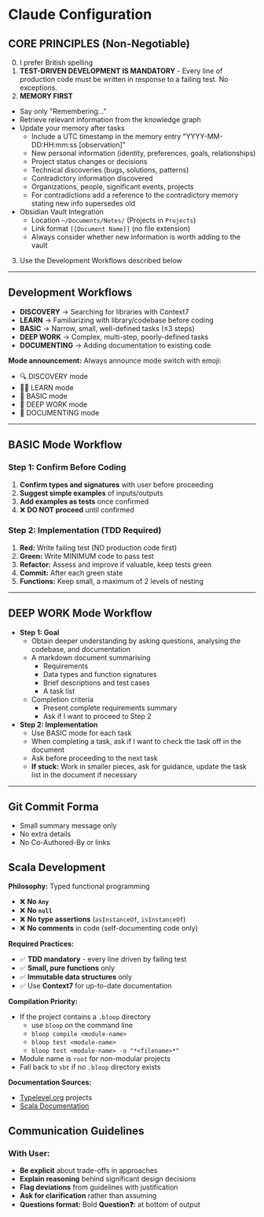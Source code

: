 # Claude Configuration

## CORE PRINCIPLES (Non-Negotiable)

0. I prefer British spelling
1. **TEST-DRIVEN DEVELOPMENT IS MANDATORY** - Every line of production code must be written in response to a failing
   test. No exceptions.
2. **MEMORY FIRST**
  - Say only "Remembering..."
  - Retrieve relevant information from the knowledge graph
  - Update your memory after tasks
    - Include a UTC timestamp in the memory entry "YYYY-MM-DD:HH:mm:ss [observation]" 
    - New personal information (identity, preferences, goals, relationships)
    - Project status changes or decisions
    - Technical discoveries (bugs, solutions, patterns)
    - Contradictory information discovered
    - Organizations, people, significant events, projects
    - For contradictions add a reference to the contradictory memory stating new info supersedes old
  - Obsidian Vault Integration
    - Location `~/Documents/Notes/` (Projects in `Projects`)  
    - Link format `[[Document Name]]` (no file extension)  
    - Always consider whether new information is worth adding to the vault
3. Use the Development Workflows described below

---

## Development Workflows

- **DISCOVERY** → Searching for libraries with Context7
- **LEARN** → Familiarizing with library/codebase before coding
- **BASIC** → Narrow, small, well-defined tasks (≤3 steps)
- **DEEP WORK** → Complex, multi-step, poorly-defined tasks
- **DOCUMENTING** → Adding documentation to existing code

**Mode announcement:** Always announce mode switch with emoji:

- 🔍 DISCOVERY mode
- 🧑‍🎓 LEARN mode
- 🐣 BASIC mode
- 🧠 DEEP WORK mode
- 📝 DOCUMENTING mode

---

## BASIC Mode Workflow

### Step 1: Confirm Before Coding

1. **Confirm types and signatures** with user before proceeding
2. **Suggest simple examples** of inputs/outputs
3. **Add examples as tests** once confirmed
4. ❌ **DO NOT proceed** until confirmed

### Step 2: Implementation (TDD Required)

1. **Red:** Write failing test (NO production code first)
2. **Green:** Write MINIMUM code to pass test
3. **Refactor:** Assess and improve if valuable, keep tests green
4. **Commit:** After each green state
5. **Functions:** Keep small, a maximum of 2 levels of nesting

---

## DEEP WORK Mode Workflow

- **Step 1: Goal**
  - Obtain deeper understanding by asking questions, analysing the codebase, and documentation
  - A markdown document summarising
    - Requirements
    - Data types and function signatures
    - Brief descriptions and test cases
    - A task list
  - Completion criteria
    - Present complete requirements summary
    - Ask if I want to proceed to Step 2
- **Step 2: Implementation**
  - Use BASIC mode for each task
  - When completing a task, ask if I want to check the task off in the document
  - Ask before proceeding to the next task
  - **If stuck:** Work in smaller pieces, ask for guidance, update the task list in the document if necessary

---

## Git Commit Forma

- Small summary message only
- No extra details
- No Co-Authored-By or links

## Scala Development

**Philosophy:** Typed functional programming
- ❌ **No `Any`**
- ❌ **No `null`**
- ❌ **No type assertions** (`asInstanceOf`, `isInstanceOf`)
- ❌ **No comments** in code (self-documenting code only)

**Required Practices:**

- ✅ **TDD mandatory** - every line driven by failing test
- ✅ **Small, pure functions** only
- ✅ **Immutable data structures** only
- ✅ Use **Context7** for up-to-date documentation


**Compilation Priority:**

- If the project contains a `.bloop` directory
  - use `bloop` on the command line
  - `bloop compile <module-name>`
  - `bloop test <module-name>`
  - `bloop test <module-name> -o "*<filename>*"`
- Module name is `root` for non-modular projects
- Fall back to `sbt` if no `.bloop` directory exists

**Documentation Sources:**

- [Typelevel.org](https://typelevel.org/) projects
- [Scala Documentation](https://docs.scala-lang.org/)

## Communication Guidelines

### With User:

- **Be explicit** about trade-offs in approaches
- **Explain reasoning** behind significant design decisions
- **Flag deviations** from guidelines with justification
- **Ask for clarification** rather than assuming
- **Questions format:** Bold **Question❓:** at bottom of output

